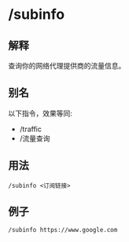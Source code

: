# /subinfo

## 解释

查询你的网络代理提供商的流量信息。

## 别名

以下指令，效果等同:

* /traffic
* /流量查询

## 用法

```
/subinfo <订阅链接>
```

## 例子

```
/subinfo https://www.google.com
```
